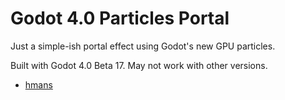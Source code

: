 # Godot 4.0 Particles Portal

Just a simple-ish portal effect using Godot's new GPU particles.

Built with Godot 4.0 Beta 17. May not work with other versions.

- [hmans](https://norden.social/@hmans)
